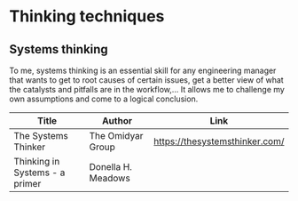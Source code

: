 # Thinking techniques

## Systems thinking
To me, systems thinking is an essential skill for any engineering manager that wants to get to root causes of certain issues, get a better view of what the catalysts and pitfalls are in the workflow,... It allows me to challenge my own assumptions and come to a logical conclusion.

| Title | Author | Link |
|---|---|---|
| The Systems Thinker | The Omidyar Group | https://thesystemsthinker.com/ |
| Thinking in Systems - a primer | Donella H. Meadows | |
